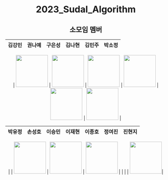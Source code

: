 <div align=center>

# 2023_Sudal_Algorithm

## 소모임 멤버

| 김강민 | 권나예 | 구은성 | 김나현 | 김민주 | 박소정 |
| :----: | :----: | :----: | :----: | :----: | :----: |

| [<img src="https://github.com/dobbymin.png" width="100px">](https://github.com/dobbymin) | [<img src="https://github.com/Kwonnaye.png" width="100px">](https://github.com/Kwonnaye) | [<img src="https://github.com/Koo-EunSung.png" width="100px">](https://github.com/Koo-EunSung) | [<img src="https://github.com/Dansoeun.png" width="100px">](https://github.com/Dansoeun) | [<img src="https://github.com/manjookim.png" width="100px">](https://github.com/manjookim) | [<img src="https://github.com/soParkjeong.png" width="100px">](https://github.com/soParkjeong) |

| 박유정 | 손성호 | 이승민 | 이재현 | 이종호 | 정여진 | 진현지 |
| :----: | :----: | :----: | :----: | :----: | :----: | :----: |

| | [<img src="https://github.com/SungHHo.png" width="100px">](https://github.com/SungHHo) | [<img src="https://github.com/miloul.png" width="100px">](https://github.com/miloul) | [<img src="https://github.com/fanta4715.png" width="100px">](https://github.com/fanta4715) | | | | [<img src="http://github.com/Catsmanager.png" width="100px">](http://github.com/Catsmanager)|

</div>

